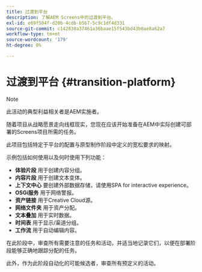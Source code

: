 ```yaml
---
title: 过渡到平台
description: 了解AEM Screens中的过渡到平台。
exl-id: e69f504f-d20b-4cdb-b567-5c9c1df4d331
source-git-commit: c142830a37461a36baae15f543bd43b0ae8a62a7
workflow-type: tm+mt
source-wordcount: '179'
ht-degree: 0%

---
```


# 过渡到平台 {#transition-platform}

>[!NOTE]
>
>此活动的典型利益相关者是AEM实施者。

随着项目从战略愿景走向线框现实，您现在应该开始准备在AEM中实际创建可部署的Screens项目所需的任务。

此项目包括特定于平台的配置与原型制作阶段中定义的宽松要求的映射。

示例包括如何使用以及何时使用下列功能：

* **体验片段** 用于创建内容分组。
* **内容片段** 用于创建文本变体。
* **上下文中心** 要创建外部数据存储，请使用SPA for interactive experience。
* **OSGi服务** 用于网络警报。
* **资产链接** 用于Creative Cloud源。
* **网络文件夹** 用于资产分配。
* **文本叠加** 用于实时数据。
* **时间表** 用于显示/渠道分组。
* **工作流** 用于自动编辑内容。

在此阶段中，审查所有需要注意的任务和活动，并适当地记录它们，以便在部署阶段能够正确地跟踪分配的任务。

此外，作为此阶段自动化的可能候选者，审查所有预定义的活动。
